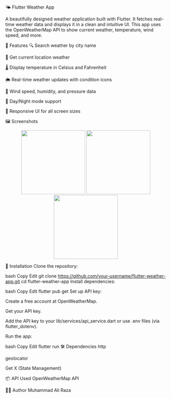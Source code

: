 🌤️ Flutter Weather App

A beautifully designed weather application built with Flutter. It fetches real-time weather data and displays it in a clean and intuitive UI. This app uses the OpenWeatherMap API to show current weather, temperature, wind speed, and more.

🚀 Features
🔍 Search weather by city name

📍 Get current location weather

🌡️ Display temperature in Celsius and Fahrenheit

🌦️ Real-time weather updates with condition icons

🧭 Wind speed, humidity, and pressure data

🌙 Day/Night mode support

📱 Responsive UI for all screen sizes

🖼️ Screenshots
<p align="center">
  <img src="(https://github.com/user-attachments/assets/f0ae3198-1515-4c66-b8a8-fd4dc2d3a98b)" width="200"/>
  <img src="![deviceframes (3)](https://github.com/user-attachments/assets/b990886f-b964-4330-9aea-6f71ee127995)" width="200"/>
  <img src="![deviceframes (5)](https://github.com/user-attachments/assets/f82c6f30-3b58-4d77-b167-4493ec502bfd)" width="200"/>
</p>

🔧 Installation
Clone the repository:

bash
Copy
Edit
git clone https://github.com/your-username/flutter-weather-app.git
cd flutter-weather-app
Install dependencies:

bash
Copy
Edit
flutter pub get
Set up API key:

Create a free account at OpenWeatherMap.

Get your API key.

Add the API key to your lib/services/api_service.dart or use .env files (via flutter_dotenv).

Run the app:

bash
Copy
Edit
flutter run
🛠️ Dependencies
http

geolocator

Get X (State Management)

📦 API Used
OpenWeatherMap API

👨‍💻 Author
 Muhammad Ali Raza


